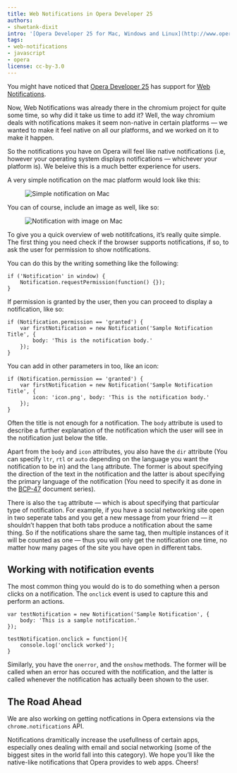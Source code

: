 ```yaml
---
title: Web Notifications in Opera Developer 25
authors:
- shwetank-dixit
intro: '[Opera Developer 25 for Mac, Windows and Linux](http://www.opera.com/developer) has been released, with support for web notifications too. Let us take a look at it.'
tags:
- web-notifications
- javascript
- opera
license: cc-by-3.0
---
```


You might have noticed that [Opera Developer 25](http://blogs.opera.com/desktop/2014/08/opera-developer-25-supports-web-notifications/) has support for [Web Notifications](http://www.w3.org/TR/notifications/).

Now, Web Notifications was already there in the chromium project for quite some time, so why did it take us time to add it? Well, the way chromium deals with notifications makes it seem non-native in certain platforms — we wanted to make it feel native on all our platforms, and we worked on it to make it happen.

So the notifications you have on Opera will feel like native notifications (i.e, however your operating system displays notifications — whichever your platform is). We beleive this is a much better experience for users.

A very simple notification on the mac platform would look like this:

<figure class="figure">
	<img src="{{ page.id }}/notification.png" alt="Simple notification on Mac" class="figure__media">
</figure>

You can of course, include an image as well, like so:

<figure class="figure">
	<img src="{{ page.id }}/notification-image.png" alt="Notification with image on Mac" class="figure__media">
</figure>

To give you a quick overview of web notitifcations, it’s really quite simple. The first thing you need check if the browser supports notifications, if so, to ask the user for permission to show notifications.

You can do this by the writing something like the following:

	if ('Notification' in window) {
		Notification.requestPermission(function() {});
	}


If permission is granted by the user, then you can proceed to display a notification, like so:

	if (Notification.permission == 'granted') {
		var firstNotification = new Notification('Sample Notification Title', {
			body: 'This is the notification body.'
		});
	}

You can add in other parameters in too, like an icon:

	if (Notification.permission == 'granted') {
		var firstNotification = new Notification('Sample Notification Title', {
			icon: 'icon.png', body: 'This is the notification body.'
		});
	}

Often the title is not enough for a notification. The `body` attribute is used to describe a further explanation of the notification which the user will see in the notification just below the title.

Apart from the `body` and `icon` attributes, you also have the `dir` attribute (You can specify `ltr`, `rtl` or `auto` depending on the language you want the notification to be in) and the `lang` attribute. The former is about specifying the direction of the text in the notification and the latter is about specifying the primary language of the notification (You need to specify it as done in the [BCP-47](http://www.iana.org/assignments/language-subtag-registry/language-subtag-registry) document series).

There is also the `tag` attribute — which is about specifying that particular type of notification. For example, if you have a social networking site open in two seperate tabs and you get a new message from your friend — it shouldn’t happen that both tabs produce a notification about the same thing. So if the notifications share the same tag, then multiple instances of it will be counted as one — thus you will only get the notification one time, no matter how many pages of the site you have open in different tabs.

## Working with notification events

The most common thing you would do is to do something when a person clicks on a notification. The `onclick` event is used to capture this and perform an actions.

	var testNotification = new Notification('Sample Notification', {
		body: 'This is a sample notification.'
	});

	testNotification.onclick = function(){
		console.log('onclick worked');
	}

Similarly, you have the `onerror`, and the `onshow` methods. The former will be called when an error has occured with the notification, and the latter is called whenever the notification has actually been shown to the user.

## The Road Ahead

We are also working on getting notfications in Opera extensions via the `chrome.notifications` API.

Notifications dramitically increase the usefullness of certain apps, especially ones dealing with email and social networking (some of the biggest sites in the world fall into this category). We hope you’ll like the native-like notifications that Opera provides to web apps. Cheers!
